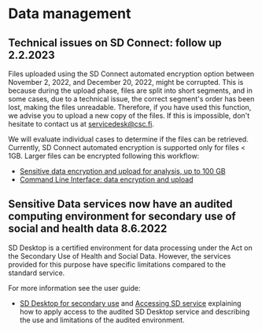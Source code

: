 # Data management

## Technical issues on SD Connect: follow up 2.2.2023

Files uploaded using the SD Connect automated encryption option between November 2, 2022, and December 20, 2022, might be corrupted. This is because during the upload phase, files are split into short segments, and in some cases, due to a technical issue, the correct segment's order has been lost, making the files unreadable. Therefore, if you have used this function, we advise you to upload a new copy of the files. If this is impossible, don't hesitate to contact us at servicedesk@csc.fi. 

We will evaluate individual cases to determine if the files can be retrieved. Currently, SD Connect automated encryption is supported only for files < 1GB. 
Larger files can be encrypted following this workflow:

* [Sensitive data encryption and upload for analysis, up to 100 GB](../data/sensitive-data/sd_connect.md#sensitive-data-encryption-and-upload-for-analysis-up-to-100-gb)
* [Command Line Interface: data encryption and upload](../data/sensitive-data/sd_connect.md#command-line-interface-data-encryption-and-upload)


## Sensitive Data services now have an audited computing environment for secondary use of social and health data 8.6.2022

SD Desktop is a certified environment for data processing under the Act on the Secondary Use of Health and Social Data. However, the services provided for this purpose have specific limitations compared to the standard service.

For more information see the user guide:

* [SD Desktop for secondary use](../data/sensitive-data/sd-desktop-audited.md) and [Accessing SD service](../data/sensitive-data/sd-access.md) explaining how to apply access to the audited SD Desktop service and describing the use and limitations of the audited environment.

